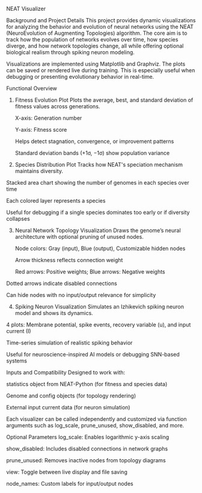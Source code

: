 NEAT Visualizer

Background and Project Details
This project provides dynamic visualizations for analyzing the behavior and evolution of neural networks using the NEAT (NeuroEvolution of Augmenting Topologies) algorithm. The core aim is to track how the population of networks evolves over time, how species diverge, and how network topologies change, all while offering optional biological realism through spiking neuron modeling.

Visualizations are implemented using Matplotlib and Graphviz. The plots can be saved or rendered live during training. This is especially useful when debugging or presenting evolutionary behavior in real-time.

Functional Overview
1. Fitness Evolution Plot
   Plots the average, best, and standard deviation of fitness values across generations.

   X-axis: Generation number

   Y-axis: Fitness score

   Helps detect stagnation, convergence, or improvement patterns

   Standard deviation bands (+1σ, −1σ) show population variance

2. Species Distribution Plot
  Tracks how NEAT's speciation mechanism maintains diversity.
  
  Stacked area chart showing the number of genomes in each species over time
  
  Each colored layer represents a species
  
  Useful for debugging if a single species dominates too early or if diversity collapses

3. Neural Network Topology Visualization
   Draws the genome’s neural architecture with optional pruning of unused nodes.

   Node colors: Gray (input), Blue (output), Customizable hidden nodes

   Arrow thickness reflects connection weight

   Red arrows: Positive weights; Blue arrows: Negative weights

Dotted arrows indicate disabled connections

Can hide nodes with no input/output relevance for simplicity

4. Spiking Neuron Visualization
Simulates an Izhikevich spiking neuron model and shows its dynamics.

4 plots: Membrane potential, spike events, recovery variable (u), and input current (I)

Time-series simulation of realistic spiking behavior

Useful for neuroscience-inspired AI models or debugging SNN-based systems

Inputs and Compatibility
Designed to work with:

statistics object from NEAT-Python (for fitness and species data)

Genome and config objects (for topology rendering)

External input current data (for neuron simulation)

Each visualizer can be called independently and customized via function arguments such as log_scale, prune_unused, show_disabled, and more.

Optional Parameters
log_scale: Enables logarithmic y-axis scaling

show_disabled: Includes disabled connections in network graphs

prune_unused: Removes inactive nodes from topology diagrams

view: Toggle between live display and file saving

node_names: Custom labels for input/output nodes

